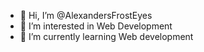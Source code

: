 - 👋 Hi, I’m @AlexandersFrostEyes
- 👀 I’m interested in Web Development 
- 🌱 I’m currently learning Web development
<!---
AlexandersFrostEyes/AlexandersFrostEyes is a ✨ special ✨ repository because its `README.md` (this file) appears on your GitHub profile.
You can click the Preview link to take a look at your changes.
--->
